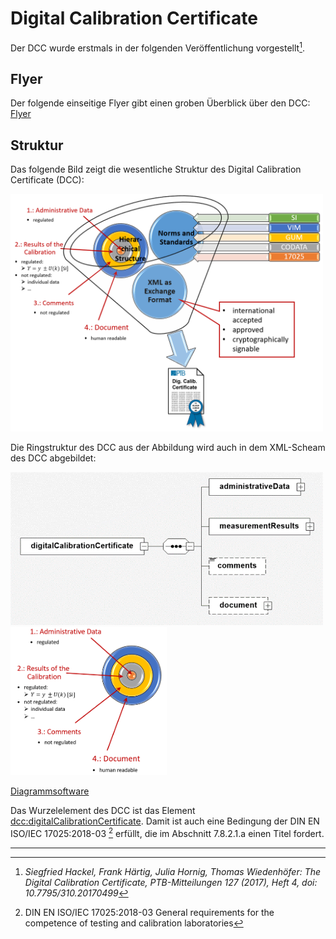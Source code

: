# Digital Calibration Certificate
Der DCC wurde erstmals in der folgenden Veröffentlichung vorgestellt[^1].

[^1]: *Siegfried Hackel, Frank Härtig, Julia Hornig, Thomas Wiedenhöfer:
The Digital Calibration Certificate, PTB-Mitteilungen 127 (2017), Heft 4,
doi: 10.7795/310.20170499*

## Flyer

Der folgende einseitige Flyer gibt einen groben Überblick über den DCC: [Flyer](../ressources/DCC_Deutsch.pdf)

## Struktur

Das folgende Bild zeigt die wesentliche Struktur des Digital Calibration Certificate (DCC):

<img src="../images/Trichter_E.png" alt="Trichter" width="500" />

Die Ringstruktur des DCC aus der Abbildung wird auch in dem XML-Scheam des DCC abgebildet:

<img src="../images/root.png" alt="root" width="500" /> 

<img src="../images/Rings.png" alt="Ringe" width="250" />

[Diagrammsoftware](XSD_diagramviewer.md)


Das Wurzelelement des DCC ist das Element [dcc:digitalCalibrationCertificate](rootelement.md). 
Damit ist auch eine Bedingung der DIN EN ISO/IEC 17025:2018-03 [^2] erfüllt, 
die im Abschnitt 7.8.2.1.a einen Titel fordert.

[^2]: DIN EN ISO/IEC 17025:2018-03 General requirements for the competence of testing 
and calibration laboratories 


---------------------
